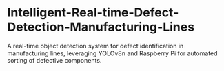 # Intelligent-Real-time-Defect-Detection-Manufacturing-Lines
A real-time object detection system for defect identification in manufacturing lines, leveraging YOLOv8n and Raspberry Pi for automated sorting of defective components.
